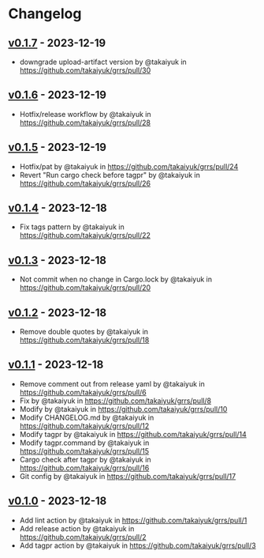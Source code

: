 # Changelog

## [v0.1.7](https://github.com/takaiyuk/grrs/compare/v0.1.6...v0.1.7) - 2023-12-19
- downgrade upload-artifact version by @takaiyuk in https://github.com/takaiyuk/grrs/pull/30

## [v0.1.6](https://github.com/takaiyuk/grrs/compare/v0.1.5...v0.1.6) - 2023-12-19
- Hotfix/release workflow by @takaiyuk in https://github.com/takaiyuk/grrs/pull/28

## [v0.1.5](https://github.com/takaiyuk/grrs/compare/v0.1.4...v0.1.5) - 2023-12-19
- Hotfix/pat by @takaiyuk in https://github.com/takaiyuk/grrs/pull/24
- Revert "Run cargo check before tagpr" by @takaiyuk in https://github.com/takaiyuk/grrs/pull/26

## [v0.1.4](https://github.com/takaiyuk/grrs/compare/v0.1.3...v0.1.4) - 2023-12-18
- Fix tags pattern by @takaiyuk in https://github.com/takaiyuk/grrs/pull/22

## [v0.1.3](https://github.com/takaiyuk/grrs/compare/v0.1.2...v0.1.3) - 2023-12-18
- Not commit when no change in Cargo.lock by @takaiyuk in https://github.com/takaiyuk/grrs/pull/20

## [v0.1.2](https://github.com/takaiyuk/grrs/compare/v0.1.1...v0.1.2) - 2023-12-18
- Remove double quotes by @takaiyuk in https://github.com/takaiyuk/grrs/pull/18

## [v0.1.1](https://github.com/takaiyuk/grrs/compare/v0.1.0...v0.1.1) - 2023-12-18
- Remove comment out from release yaml by @takaiyuk in https://github.com/takaiyuk/grrs/pull/6
- Fix by @takaiyuk in https://github.com/takaiyuk/grrs/pull/8
- Modify by @takaiyuk in https://github.com/takaiyuk/grrs/pull/10
- Modify CHANGELOG.md by @takaiyuk in https://github.com/takaiyuk/grrs/pull/12
- Modify tagpr by @takaiyuk in https://github.com/takaiyuk/grrs/pull/14
- Modify tagpr.command by @takaiyuk in https://github.com/takaiyuk/grrs/pull/15
- Cargo check after tagpr by @takaiyuk in https://github.com/takaiyuk/grrs/pull/16
- Git config by @takaiyuk in https://github.com/takaiyuk/grrs/pull/17

## [v0.1.0](https://github.com/takaiyuk/grrs/commits/v0.1.0) - 2023-12-18
- Add lint action by @takaiyuk in https://github.com/takaiyuk/grrs/pull/1
- Add release action by @takaiyuk in https://github.com/takaiyuk/grrs/pull/2
- Add tagpr action by @takaiyuk in https://github.com/takaiyuk/grrs/pull/3
